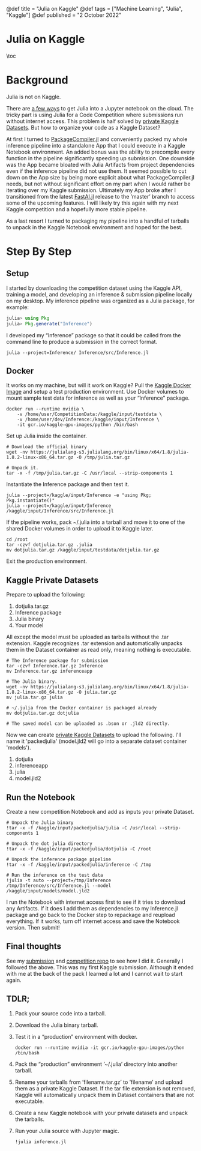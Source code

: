 @def title = "Julia on Kaggle"
@def tags = ["Machine Learning", "Julia", "Kaggle"]
@def published = "2 October 2022"
# Julia on Kaggle

\toc

# Background

Julia is not on Kaggle. 

There are [a few ways](https://www.kaggle.com/code/marketneutral/julia-live-on-kaggle) to get Julia into a Jupyter notebook on the cloud. The tricky part is using Julia for a Code Competition where submissions run without internet access. This problem is half solved by [private Kaggle Datasets](https://www.kaggle.com/docs/datasets#creating-a-dataset). But how to organize your code as a Kaggle Dataset?

At first I turned to [PackageCompiler.jl](https://julialang.github.io/PackageCompiler.jl/dev/apps.html) and conveniently packed my whole inference pipeline into a standalone App that I could execute in a Kaggle Notebook environment. An added bonus was the ability to precompile every function in the pipeline significantly speeding up submission. One downside was the App became bloated with Julia Artifacts from project dependencies even if the inference pipeline did not use them. It seemed possible to cut down on the App size by being more explicit about what PackageCompiler.jl needs, but not without significant effort on my part when I would rather be iterating over my Kaggle submission. Ultimately my App broke after I transitioned from the latest [FastAI.jl](https://github.com/FluxML/FastAI.jl) release to the &rsquo;master&rsquo; branch to access some of the upcoming features. I will likely try this again with my next Kaggle competition and a hopefully more stable pipeline.

As a last resort I turned to packaging my pipeline into a handful of tarballs to unpack in the Kaggle Notebook environment and hoped for the best.


# Step By Step


## Setup

I started by downloading the competition dataset using the Kaggle API, training a model, and developing an inference & submission pipeline locally on my desktop. My inference pipeline was organized as a Julia package, for example:
```julia
julia> using Pkg
julia> Pkg.generate("Inference")
```

I developed my &ldquo;Inference&rdquo; package so that it could be called from the command line to produce a submission in the correct format.
```
julia --project=Inference/ Inference/src/Inference.jl
```


## Docker

It works on my machine, but will it work on Kaggle? Pull the [Kaggle Docker Image](https://github.com/Kaggle/docker-python) and setup a test production environment. Use Docker volumes to mount sample test data for inference as well as your &ldquo;Inference&rdquo; package.
```
docker run --runtime nvidia \
    -v /home/user/CompetitionData:/kaggle/input/testdata \
    -v /home/user/dev/Inference:/kaggle/input/Inference \
    -it gcr.io/kaggle-gpu-images/python /bin/bash
```
Set up Julia inside the container.
```
# Download the official binary
wget -nv https://julialang-s3.julialang.org/bin/linux/x64/1.8/julia-1.8.2-linux-x86_64.tar.gz -O /tmp/julia.tar.gz

# Unpack it.
tar -x -f /tmp/julia.tar.gz -C /usr/local --strip-components 1
```
Instantiate the Inference package and then test it.
```
julia --project=/kaggle/input/Inference -e "using Pkg; Pkg.instantiate()"
julia --project=/kaggle/input/Inference /kaggle/input/Inference/src/Inference.jl
```
If the pipeline works, pack ~/.julia into a tarball and move it to one of the shared Docker volumes in order to upload it to Kaggle later.
```
cd /root
tar -czvf dotjulia.tar.gz .julia
mv dotjulia.tar.gz /kaggle/input/testdata/dotjulia.tar.gz
```
Exit the production environment.



## Kaggle Private Datasets

Prepare to upload the following:

1.  dotjulia.tar.gz
2.  Inference package
3.  Julia binary
4.  Your model

All except the model must be uploaded as tarballs without the .tar extension. Kaggle recognizes .tar extension and automatically unpacks them in the Dataset container as read only, meaning nothing is executable.
```
# The Inference package for submission
tar -czvf Inference.tar.gz Inference
mv Inference.tar.gz inferenceapp

# The Julia binary.
wget -nv https://julialang-s3.julialang.org/bin/linux/x64/1.8/julia-1.8.2-linux-x86_64.tar.gz -O julia.tar.gz
mv julia.tar.gz julia

# ~/.julia from the Docker container is packaged already
mv dotjulia.tar.gz dotjulia

# The saved model can be uploaded as .bson or .jld2 directly.
```
Now we can create [private Kaggle Datasets](https://www.kaggle.com/datasets) to upload the following. I'll name it 'packedjulia' (model.jld2 will go into a separate dataset container 'models').

1.  dotjulia
2.  inferenceapp
3.  julia
4.  model.jld2



## Run the Notebook

Create a new competition Notebook and add as inputs your private Dataset.
```
# Unpack the Julia binary
!tar -x -f /kaggle/input/packedjulia/julia -C /usr/local --strip-components 1

# Unpack the dot julia directory
!tar -x -f /kaggle/input/packedjulia/dotjulia -C /root

# Unpack the inference package pipeline
!tar -x -f /kaggle/input/packedjulia/inference -C /tmp

# Run the inference on the test data
!julia -t auto --project=/tmp/Inference /tmp/Inference/src/Inference.jl --model /kaggle/input/models/model.jld2
```
I run the Notebook with internet access first to see if it tries to download any Artifacts. If it does I add them as dependencies to my Inference.jl package and go back to the Docker step to repackage and reupload everything. If it works, turn off internet access and save the Notebook version. Then submit!



## Final thoughts

See my [submission](https://www.kaggle.com/code/justinochalek/baseline-fastai-julia) and [competition repo](https://github.com/jochalek/HuBMAP) to see how I did it. Generally I followed the above. This was my first Kaggle submission. Although it ended with me at the back of the pack I learned a lot and I cannot wait to start again.


## TDLR;

1.  Pack your source code into a tarball.
2.  Download the Julia binary tarball.
3.  Test it in a &ldquo;production&rdquo; environment with docker.
    
        docker run --runtime nvidia -it gcr.io/kaggle-gpu-images/python /bin/bash
4.  Pack the &ldquo;production&rdquo; environment &rsquo;~/.julia&rsquo; directory into another tarball.
5.  Rename your tarballs from &rsquo;filename.tar.gz&rsquo; to &rsquo;filename&rsquo; and upload them as a private Kaggle Dataset. If the tar file extension is not removed, Kaggle will automatically unpack them in Dataset containers that are not executable.
6.  Create a new Kaggle notebook with your private datasets and unpack the tarballs.
7.  Run your Julia source with Jupyter magic.
    
        !julia inference.jl


